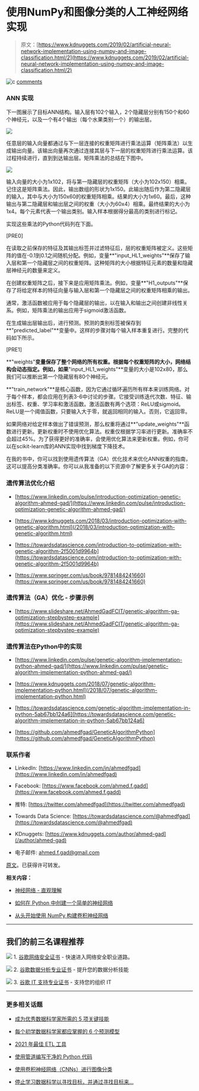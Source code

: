 # 使用NumPy和图像分类的人工神经网络实现

> 原文：[https://www.kdnuggets.com/2019/02/artificial-neural-network-implementation-using-numpy-and-image-classification.html/2](https://www.kdnuggets.com/2019/02/artificial-neural-network-implementation-using-numpy-and-image-classification.html/2)

![c](../Images/3d9c022da2d331bb56691a9617b91b90.png) [comments](/2019/02/artificial-neural-network-implementation-using-numpy-and-image-classification.html?page=2#comments)

### ANN 实现

下一图展示了目标ANN结构。输入层有102个输入，2个隐藏层分别有150个和60个神经元，以及一个有4个输出（每个水果类别一个）的输出层。

![](../Images/713689ba5ab8a28eaf6a6aad078bdfe1.png)

任意层的输入向量都通过与下一层连接的权重矩阵进行乘法运算（矩阵乘法）以生成输出向量。该输出向量再次通过连接其层与下一层的权重矩阵进行乘法运算。该过程持续进行，直到到达输出层。矩阵乘法的总结在下图中。

![](../Images/5877059b505795d9234a289831d0fbb4.png)

输入向量的大小为1x102，将与第一隐藏层的权重矩阵（大小为102x150）相乘。记住这是矩阵乘法。因此，输出数组的形状为1x150。此输出随后作为第二隐藏层的输入，其中与大小为150x60的权重矩阵相乘。结果的大小为1x60。最后，这种输出与第二隐藏层和输出层之间的权重（大小为60x4）相乘。最终结果的大小为1x4。每个元素代表一个输出类别。输入样本根据得分最高的类别进行标记。

实现这些乘法的Python代码列在下面。

[PRE0]

在读取之前保存的特征及其输出标签并过滤特征后，层的权重矩阵被定义。这些矩阵的值在-0.1到0.1之间随机分配。例如，变量**"input_HL1_weights"**保存了输入层和第一个隐藏层之间的权重矩阵。这种矩阵的大小根据特征元素的数量和隐藏层神经元的数量来定义。

在创建权重矩阵之后，接下来是应用矩阵乘法。例如，变量**"H1_outputs"**保存了将给定样本的特征向量与输入层和第一个隐藏层之间的权重矩阵相乘的输出。

通常，激活函数被应用于每个隐藏层的输出，以在输入和输出之间创建非线性关系。例如，矩阵乘法的输出应用于sigmoid激活函数。

在生成输出层输出后，进行预测。预测的类别标签被保存到**"predicted_label"**变量中。这样的步骤对每个输入样本重复进行。完整的代码如下所示。

[PRE1]

**"weights"**变量保存了整个网络的所有权重。根据每个权重矩阵的大小，网络结构会动态指定。例如，如果**"input_HL1_weights"**变量的大小是102x80，那么我们可以推断出第一个隐藏层有80个神经元。

**"train_network"**是核心函数，因为它通过循环遍历所有样本来训练网络。对于每个样本，都会应用在列表3-6中讨论的步骤。它接受训练迭代次数、特征、输出标签、权重、学习率和激活函数。激活函数有两个选项：ReLU或sigmoid。ReLU是一个阈值函数，只要输入大于零，就返回相同的输入。否则，它返回零。

如果网络对给定样本做出了错误预测，那么权重将通过**"update_weights"**函数进行更新。更新权重时不使用优化算法。权重仅根据学习率进行更新。准确率不会超过45%。为了获得更好的准确率，会使用优化算法来更新权重。例如，你可以在scikit-learn库的ANN实现中找到梯度下降技术。

在我的书中，你可以找到使用遗传算法（GA）优化技术来优化ANN权重的指南，这可以提高分类准确率。你可以从我准备的以下资源中了解更多关于GA的内容：

### 遗传算法优化介绍

+   [https://www.linkedin.com/pulse/introduction-optimization-genetic-algorithm-ahmed-gad/](https://www.linkedin.com/pulse/introduction-optimization-genetic-algorithm-ahmed-gad/)

+   [https://www.kdnuggets.com/2018/03/introduction-optimization-with-genetic-algorithm.html](/2018/03/introduction-optimization-with-genetic-algorithm.html)

+   [https://towardsdatascience.com/introduction-to-optimization-with-genetic-algorithm-2f5001d9964b](https://towardsdatascience.com/introduction-to-optimization-with-genetic-algorithm-2f5001d9964b)

+   [https://www.springer.com/us/book/9781484241660](https://www.springer.com/us/book/9781484241660)

### 遗传算法（GA）优化 - 步骤示例

+   [https://www.slideshare.net/AhmedGadFCIT/genetic-algorithm-ga-optimization-stepbystep-example](https://www.slideshare.net/AhmedGadFCIT/genetic-algorithm-ga-optimization-stepbystep-example)

### 遗传算法在Python中的实现

+   [https://www.linkedin.com/pulse/genetic-algorithm-implementation-python-ahmed-gad/](https://www.linkedin.com/pulse/genetic-algorithm-implementation-python-ahmed-gad/)

+   [https://www.kdnuggets.com/2018/07/genetic-algorithm-implementation-python.html](/2018/07/genetic-algorithm-implementation-python.html)

+   [https://towardsdatascience.com/genetic-algorithm-implementation-in-python-5ab67bb124a6](https://towardsdatascience.com/genetic-algorithm-implementation-in-python-5ab67bb124a6)

+   [https://github.com/ahmedfgad/GeneticAlgorithmPython](https://github.com/ahmedfgad/GeneticAlgorithmPython)

### 联系作者

+   LinkedIn: [https://www.linkedin.com/in/ahmedfgad](https://www.linkedin.com/in/ahmedfgad)

+   Facebook: [https://www.facebook.com/ahmed.f.gadd](https://www.facebook.com/ahmed.f.gadd)

+   推特: [https://twitter.com/ahmedfgad](https://twitter.com/ahmedfgad)

+   Towards Data Science: [https://towardsdatascience.com/@ahmedfgad](https://towardsdatascience.com/@ahmedfgad)

+   KDnuggets: [https://www.kdnuggets.com/author/ahmed-gad](/author/ahmed-gad)

+   电子邮件: ahmed.f.gad@gmail.com

[原文](https://www.linkedin.com/pulse/artificial-neural-network-implementation-using-numpy-fruits360-gad/)。已获得许可转发。

**相关内容：**

+   [神经网络 - 直观理解](https://www.kdnuggets.com/2019/02/neural-networks-intuition.html)

+   [如何在 Python 中创建一个简单的神经网络](https://www.kdnuggets.com/2018/10/simple-neural-network-python.html)

+   [从头开始使用 NumPy 构建卷积神经网络](https://www.kdnuggets.com/2018/04/building-convolutional-neural-network-numpy-scratch.html)

* * *

## 我们的前三名课程推荐

![](../Images/0244c01ba9267c002ef39d4907e0b8fb.png) 1\. [谷歌网络安全证书](https://www.kdnuggets.com/google-cybersecurity) - 快速进入网络安全职业道路。

![](../Images/e225c49c3c91745821c8c0368bf04711.png) 2\. [谷歌数据分析专业证书](https://www.kdnuggets.com/google-data-analytics) - 提升您的数据分析技能

![](../Images/0244c01ba9267c002ef39d4907e0b8fb.png) 3\. [谷歌 IT 支持专业证书](https://www.kdnuggets.com/google-itsupport) - 支持您的组织 IT

* * *

### 更多相关话题

+   [成为优秀数据科学家所需的 5 项关键技能](https://www.kdnuggets.com/2021/12/5-key-skills-needed-become-great-data-scientist.html)

+   [每个初学数据科学家都应掌握的 6 个预测模型](https://www.kdnuggets.com/2021/12/6-predictive-models-every-beginner-data-scientist-master.html)

+   [2021 年最佳 ETL 工具](https://www.kdnuggets.com/2021/12/mozart-best-etl-tools-2021.html)

+   [使用管道编写干净的 Python 代码](https://www.kdnuggets.com/2021/12/write-clean-python-code-pipes.html)

+   [使用卷积神经网络（CNNs）进行图像分类](https://www.kdnuggets.com/2022/05/image-classification-convolutional-neural-networks-cnns.html)

+   [停止学习数据科学以寻找目标，并通过寻找目标来…](https://www.kdnuggets.com/2021/12/stop-learning-data-science-find-purpose.html)
